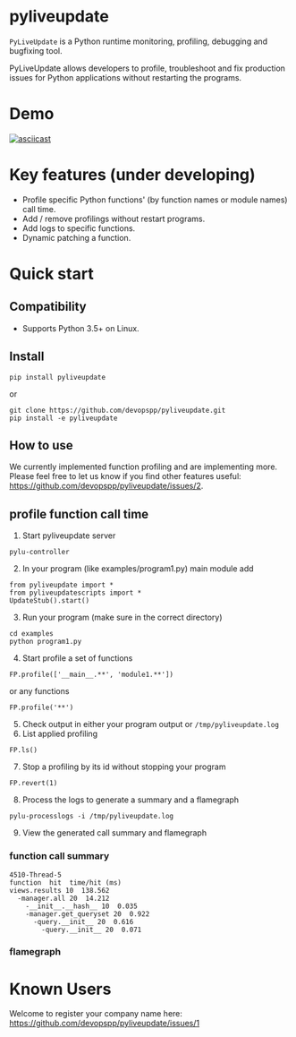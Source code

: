 # pyliveupdate
`PyLiveUpdate` is a Python runtime monitoring, profiling, debugging and bugfixing tool.

PyLiveUpdate allows developers to profile, troubleshoot and fix production issues for Python applications without restarting the programs.

# Demo

[![asciicast](https://asciinema.org/a/yBJ24GinkhK3bizbVE1tGLFhy.svg)](https://asciinema.org/a/yBJ24GinkhK3bizbVE1tGLFhy)

# Key features (under developing)
* Profile specific Python functions' (by function names or module names) call time.
* Add / remove profilings without restart programs.
* Add logs to specific functions.
* Dynamic patching a function.

# Quick start

## Compatibility
* Supports Python 3.5+ on Linux. 

## Install

```
pip install pyliveupdate
```
or
```
git clone https://github.com/devopspp/pyliveupdate.git
pip install -e pyliveupdate
```

## How to use
We currently implemented function profiling and are implementing more.
Please feel free to let us know if you find other features useful: https://github.com/devopspp/pyliveupdate/issues/2.

## profile function call time

1. Start pyliveupdate server
```
pylu-controller
```
2. In your program (like examples/program1.py) main module add 
```	
from pyliveupdate import *
from pyliveupdatescripts import *
UpdateStub().start()
```
3. Run your program (make sure in the correct directory)
```
cd examples
python program1.py
```
4. Start profile a set of functions
```
FP.profile(['__main__.**', 'module1.**'])
```
or
any functions
```
FP.profile('**')
```
5. Check output in either your program output or `/tmp/pyliveupdate.log`
6. List applied profiling
```
FP.ls()
```
7. Stop a profiling by its id without stopping your program
```
FP.revert(1)
```
8. Process the logs to generate a summary and a flamegraph
```
pylu-processlogs -i /tmp/pyliveupdate.log
```
9. View the generated call summary and flamegraph
### function call summary
```
4510-Thread-5
function  hit  time/hit (ms)
views.results 10  138.562
  -manager.all 20  14.212
    -__init__.__hash__ 10  0.035
    -manager.get_queryset 20  0.922
      -query.__init__ 20  0.616
        -query.__init__ 20  0.071
```
### flamegraph


# Known Users
Welcome to register your company name here: https://github.com/devopspp/pyliveupdate/issues/1
